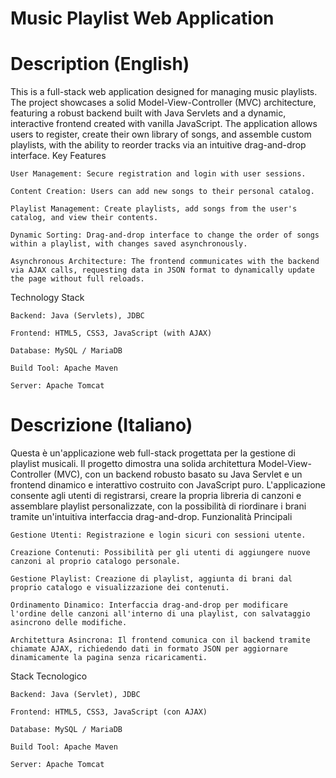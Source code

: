 # Music Playlist Web Application

# Description (English)

This is a full-stack web application designed for managing music playlists. The project showcases a solid Model-View-Controller (MVC) architecture, featuring a robust backend built with Java Servlets and a dynamic, interactive frontend created with vanilla JavaScript. The application allows users to register, create their own library of songs, and assemble custom playlists, with the ability to reorder tracks via an intuitive drag-and-drop interface.
Key Features

    User Management: Secure registration and login with user sessions.

    Content Creation: Users can add new songs to their personal catalog.

    Playlist Management: Create playlists, add songs from the user's catalog, and view their contents.

    Dynamic Sorting: Drag-and-drop interface to change the order of songs within a playlist, with changes saved asynchronously.

    Asynchronous Architecture: The frontend communicates with the backend via AJAX calls, requesting data in JSON format to dynamically update the page without full reloads.

Technology Stack

    Backend: Java (Servlets), JDBC

    Frontend: HTML5, CSS3, JavaScript (with AJAX)

    Database: MySQL / MariaDB

    Build Tool: Apache Maven

    Server: Apache Tomcat

# Descrizione (Italiano)

Questa è un'applicazione web full-stack progettata per la gestione di playlist musicali. Il progetto dimostra una solida architettura Model-View-Controller (MVC), con un backend robusto basato su Java Servlet e un frontend dinamico e interattivo costruito con JavaScript puro. L'applicazione consente agli utenti di registrarsi, creare la propria libreria di canzoni e assemblare playlist personalizzate, con la possibilità di riordinare i brani tramite un'intuitiva interfaccia drag-and-drop.
Funzionalità Principali

    Gestione Utenti: Registrazione e login sicuri con sessioni utente.

    Creazione Contenuti: Possibilità per gli utenti di aggiungere nuove canzoni al proprio catalogo personale.

    Gestione Playlist: Creazione di playlist, aggiunta di brani dal proprio catalogo e visualizzazione dei contenuti.

    Ordinamento Dinamico: Interfaccia drag-and-drop per modificare l'ordine delle canzoni all'interno di una playlist, con salvataggio asincrono delle modifiche.

    Architettura Asincrona: Il frontend comunica con il backend tramite chiamate AJAX, richiedendo dati in formato JSON per aggiornare dinamicamente la pagina senza ricaricamenti.

Stack Tecnologico

    Backend: Java (Servlet), JDBC

    Frontend: HTML5, CSS3, JavaScript (con AJAX)

    Database: MySQL / MariaDB

    Build Tool: Apache Maven

    Server: Apache Tomcat
